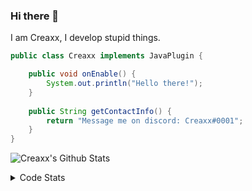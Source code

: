 ### Hi there 👋

I am Creaxx, I develop stupid things. 

```java
public class Creaxx implements JavaPlugin {

    public void onEnable() {
        System.out.println("Hello there!");
    }
    
    public String getContactInfo() {
        return "Message me on discord: Creaxx#0001";
    }
}
```

![Creaxx's Github Stats](https://github-readme-stats.vercel.app/api?username=CreaxxOG&show_icons=true&theme=dark&count_private=true)

<details>
  <summary>Code Stats</summary>

<!--START_SECTION:waka-->
![Code Time](http://img.shields.io/badge/Code%20Time-1%2C326%20hrs%2017%20mins-blue)

![Lines of code](https://img.shields.io/badge/From%20Hello%20World%20I%27ve%20Written-575.1%20thousand%20lines%20of%20code-blue)

**🐱 My GitHub Data** 

> 📦 66.4 kB Used in GitHub's Storage 
 > 
> 🏆 1,774 Contributions in the Year 2023
 > 
> 🚫 Not Opted to Hire
 > 
> 📜 4 Public Repositories 
 > 
> 🔑 2 Private Repositories 
 > 
**I'm a Night 🦉** 

```text
🌞 Morning                290 commits         ██░░░░░░░░░░░░░░░░░░░░░░░   06.93 % 
🌆 Daytime                1768 commits        ███████████░░░░░░░░░░░░░░   42.25 % 
🌃 Evening                2066 commits        ████████████░░░░░░░░░░░░░   49.37 % 
🌙 Night                  61 commits          ░░░░░░░░░░░░░░░░░░░░░░░░░   01.46 % 
```
📅 **I'm Most Productive on Saturday** 

```text
Monday                   487 commits         ███░░░░░░░░░░░░░░░░░░░░░░   11.64 % 
Tuesday                  590 commits         ████░░░░░░░░░░░░░░░░░░░░░   14.10 % 
Wednesday                600 commits         ████░░░░░░░░░░░░░░░░░░░░░   14.34 % 
Thursday                 664 commits         ████░░░░░░░░░░░░░░░░░░░░░   15.87 % 
Friday                   405 commits         ██░░░░░░░░░░░░░░░░░░░░░░░   09.68 % 
Saturday                 766 commits         █████░░░░░░░░░░░░░░░░░░░░   18.30 % 
Sunday                   673 commits         ████░░░░░░░░░░░░░░░░░░░░░   16.08 % 
```


📊 **This Week I Spent My Time On** 

```text
💬 Programming Languages: 
Java                     27 hrs 17 mins      █████████████████░░░░░░░░   67.45 % 
Kotlin                   6 hrs 39 mins       ████░░░░░░░░░░░░░░░░░░░░░   16.45 % 
HTML                     4 hrs 26 mins       ███░░░░░░░░░░░░░░░░░░░░░░   10.98 % 
XML                      1 hr 11 mins        █░░░░░░░░░░░░░░░░░░░░░░░░   02.96 % 
Properties               17 mins             ░░░░░░░░░░░░░░░░░░░░░░░░░   00.70 % 

🔥 Editors: 
IntelliJ                 40 hrs 28 mins      █████████████████████████   100.00 % 
```

**I Mostly Code in Java** 

```text
Java                     55 repos            ███████████████████░░░░░░   77.46 % 
Kotlin                   10 repos            ████░░░░░░░░░░░░░░░░░░░░░   14.08 % 
TypeScript               3 repos             █░░░░░░░░░░░░░░░░░░░░░░░░   04.23 % 
CSS                      2 repos             █░░░░░░░░░░░░░░░░░░░░░░░░   02.82 % 
EJS                      1 repo              ░░░░░░░░░░░░░░░░░░░░░░░░░   01.41 % 
```




 Last Updated on 10/06/2023 18:21:31 UTC
<!--END_SECTION:waka-->
</details>
